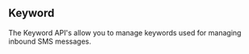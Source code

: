 ## Keyword
The Keyword API's allow you to manage keywords used for managing inbound SMS messages.

###
